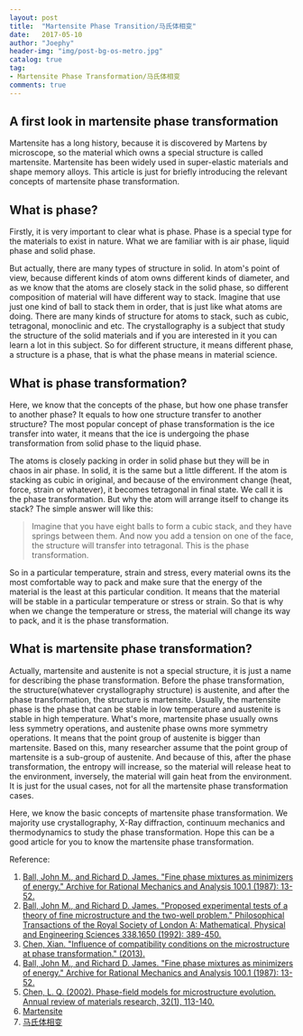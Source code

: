 ```yaml
---
layout: post
title:  "Martensite Phase Transition/马氏体相变"
date:   2017-05-10
author: "Joephy"
header-img: "img/post-bg-os-metro.jpg"
catalog: true
tag:
- Martensite Phase Transformation/马氏体相变
comments: true
---
```

A first look in martensite phase transformation
------------

Martensite has a long history, because it is discovered by Martens by microscope, so the material which owns a special structure is called martensite. Martensite has been widely used in super-elastic materials and shape memory alloys. This article is just for briefly introducing the relevant concepts of martensite phase transformation.

## What is phase?
Firstly, it is very important to clear what is phase. Phase is a special type for the materials to exist in nature. What we are familiar with is air phase, liquid phase and solid phase. 

But actually, there are many types of structure in solid. In atom's point of view, because different kinds of atom owns different kinds of diameter, and as we know that the atoms are closely stack in the solid phase, so different composition of material will have different way to stack. Imagine that use just one kind of ball to stack them in order, that is just like what atoms are doing. There are many kinds of structure for atoms to stack, such as cubic, tetragonal, monoclinic and etc. The crystallography is a subject that study the structure of the solid materials and if you are interested in it you can learn a lot in this subject. So for different structure, it means different phase, a structure is a phase, that is what the phase means in material science.

## What is phase transformation?
Here, we know that the concepts of the phase, but how one phase transfer to another phase? It equals to how one structure transfer to another structure? The most popular concept of phase transformation is the ice transfer into water, it means that the ice is undergoing the phase transformation from solid phase to the liquid phase. 

The atoms is closely packing in order in solid phase but they will be in chaos in air phase. In solid, it is the same but a little different. If the atom is stacking as cubic in original, and because of the environment change (heat, force, strain or whatever), it becomes tetragonal in final state. We call it is the phase transformation. But why the atom will arrange itself to change its stack? The simple answer will like this:
>Imagine that you have eight balls to form a cubic stack, and they have springs between them. And now you add a tension on one of the face, the structure will transfer into tetragonal. This is the phase transformation.

So in a particular temperature, strain and stress, every material owns its the most comfortable way to pack and make sure that the energy of the material is the least at this particular condition. It means that the material will be stable in a particular temperature or stress or strain. So that is why when we change the temperature or stress, the material will change its way to pack, and it is the phase transformation.

## What is martensite phase transformation?
Actually, martensite and austenite is not a special structure, it is just a name for describing the phase transformation. Before the phase transformation, the structure(whatever crystallography structure) is austenite, and after the phase transformation, the structure is martensite. Usually, the martensite phase is the phase that can be stable in low temperature and austenite is stable in high temperature. What's more, martensite phase usually owns less symmetry operations, and austenite phase owns more symmetry operations. It means that the point group of austenite is bigger than martensite. Based on this, many researcher assume that the point group of martensite is a sub-group of austenite. And because of this, after the phase transformation, the entropy will increase, so the material will release heat to the environment, inversely, the material will gain heat from the environment. It is just for the usual cases, not for all the martensite phase transformation cases.


Here, we know the basic concepts of martensite phase transformation. We majority use crystallography, X-Ray diffraction, continuum mechanics and thermodynamics to study the phase transformation. Hope this can be a good article for you to know the martensite phase transformation.


Reference:

1. [Ball, John M., and Richard D. James. "Fine phase mixtures as minimizers of energy." Archive for Rational Mechanics and Analysis 100.1 (1987): 13-52.](http://download.springer.com/static/pdf/405/art%253A10.1007%252FBF00281246.pdf?originUrl=http%3A%2F%2Flink.springer.com%2Farticle%2F10.1007%2FBF00281246&token2=exp=1493264235~acl=%2Fstatic%2Fpdf%2F405%2Fart%25253A10.1007%25252FBF00281246.pdf%3ForiginUrl%3Dhttp%253A%252F%252Flink.springer.com%252Farticle%252F10.1007%252FBF00281246*~hmac=84b6ae1dfd20dac7cc4836705297548cea4a288cbb674499530da9c637d63b6d)
2. [Ball, John M., and Richard D. James. "Proposed experimental tests of a theory of fine microstructure and the two-well problem." Philosophical Transactions of the Royal Society of London A: Mathematical, Physical and Engineering Sciences 338.1650 (1992): 389-450.](http://rsta.royalsocietypublishing.org/content/338/1650/389.short)
3. [Chen, Xian. "Influence of compatibility conditions on the microstructure at phase transformation." (2013).](http://conservancy.umn.edu/handle/11299/165222)
4. [Ball, John M., and Richard D. James. "Fine phase mixtures as minimizers of energy." Archive for Rational Mechanics and Analysis 100.1 (1987): 13-52.](http://download.springer.com/static/pdf/405/art%253A10.1007%252FBF00281246.pdf?originUrl=http%3A%2F%2Flink.springer.com%2Farticle%2F10.1007%2FBF00281246&token2=exp=1493264235~acl=%2Fstatic%2Fpdf%2F405%2Fart%25253A10.1007%25252FBF00281246.pdf%3ForiginUrl%3Dhttp%253A%252F%252Flink.springer.com%252Farticle%252F10.1007%252FBF00281246*~hmac=84b6ae1dfd20dac7cc4836705297548cea4a288cbb674499530da9c637d63b6d)
5. [Chen, L. Q. (2002). Phase-field models for microstructure evolution. Annual review of materials research, 32(1), 113-140.](http://annualreviews.org/doi/abs/10.1146/annurev.matsci.32.112001.132041)
6. [Martensite](https://en.wikipedia.org/wiki/Martensite)
7. [马氏体相变](http://baike.baidu.com/item/马氏体相变)


